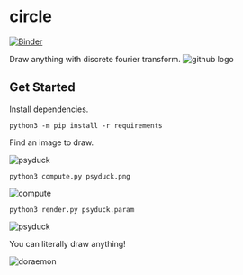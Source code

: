 # circle
[![Binder](https://mybinder.org/badge_logo.svg)](https://mybinder.org/v2/gh/biran0079/circle/master?filepath=psyduck.ipynb)

Draw anything with discrete fourier transform.
![github logo](https://user-images.githubusercontent.com/661451/61032364-27c1ee00-a376-11e9-9535-443d3fc5af2c.gif)

## Get Started
Install dependencies.
```
python3 -m pip install -r requirements
```

Find an image to draw.

![psyduck](https://user-images.githubusercontent.com/661451/61032306-095bf280-a376-11e9-968e-35e9cfe8a427.png)


```
python3 compute.py psyduck.png
```


![compute](https://user-images.githubusercontent.com/661451/61169180-ced98d80-a50e-11e9-878a-dc638ad2c205.PNG)


```
python3 render.py psyduck.param
```

![psyduck](https://user-images.githubusercontent.com/661451/61032543-7c656900-a376-11e9-85be-af76735843b5.gif)

You can literally draw anything!

![doraemon](https://user-images.githubusercontent.com/661451/61033903-33fb7a80-a379-11e9-8b1f-f57799977bdc.gif)
